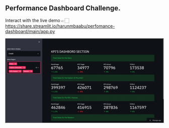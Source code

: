 ## **Performance Dashboard Challenge.** 

Interact with the live demo 👉🏻 https://share.streamlit.io/harunmbaabu/perfomance-dashboard/main/app.py

![preview image](https://github.com/HarunMbaabu/Perfomance-Dashboard/blob/main/Screenshot%202021-11-29%20at%2010.56.13.png)
